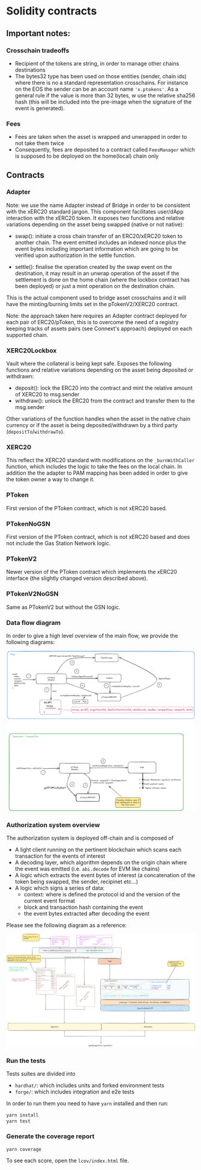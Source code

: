 # Solidity contracts

## Important notes:

### Crosschain tradeoffs

- Recipient of the tokens are string, in order to manage other chains destinations
- The bytes32 type has been used on those entities (sender, chain ids) where there is no a standard representation crosschains. For instance on the EOS the sender can be an account name `'x.ptokens'`. As a general rule if the value is more than 32 bytes, w use the relative sha256 hash (this will be included into the pre-image when the signature of the event is generated).

### Fees

- Fees are taken when the asset is wrapped and unwrapped in order to not take them twice
- Consequently, fees are deposited to a contract called `FeesManager` which is supposed to be deployed on the home(local) chain only

## Contracts

### Adapter

Note: we use the name Adapter instead of Bridge in order to be consistent with the xERC20 standard jargon.
This component facilitates user/dApp interaction with the xERC20 token. It exposes two functions and relative variations depending on the asset being swapped (native or not native):

- swap(): initiate a cross chain transfer of an ERC20/xERC20 token to another chain. The event emitted includes an indexed nonce plus the event bytes including important information which are going to be verified upon authorization in the settle function.

- settle(): finalise the operation created by the swap event on the destination, it may result in an unwrap operation of the asset if the settlement is done on the home chain (where the lockbox contract has been deployed) or just a mint operation on the destination chain.

This is the actual component used to bridge asset crosschains and it will have the minting/burning limits set in the pTokenV2/XERC20 contract.

Note: the approach taken here requires an Adapter contract deployed for each pair of ERC20/pToken, this is to overcome the need of a registry keeping tracks of assets pairs (see Connext's approach) deployed on each supported chain.

### XERC20Lockbox

Vault where the collateral is being kept safe. Exposes the following functions and relative variations depending on the asset being deposited or withdrawn:

- deposit(): lock the ERC20 into the contract and mint the relative amount of XERC20 to msg.sender
- withdraw(): unlock the ERC20 from the contract and transfer them to the msg.sender

Other variations of the function handles when the asset in the native chain currency or if the asset is being deposited/withdrawn by a third party (`depositTo`/`withdrawTo`).

### XERC20

This reflect the XERC20 standard with modifications on the `_burnWithCaller` function, which
includes the logic to take the fees on the local chain. In addition the the adapter to PAM mapping has been added in order to give the token owner a way to change it.

### PToken

First version of the PToken contract, which is not xERC20 based.

### PTokenNoGSN

First version of the PToken contract, which is not xERC20 based and does not include the Gas Station Network logic.

### PTokenV2

Newer version of the PToken contract which implements the xERC20 interface (the slightly changed version described above).

### PTokenV2NoGSN

Same as PTokenV2 but without the GSN logic.

### Data flow diagram

In order to give a high level overview of the main flow, we provide the following diagrams:

![data-flow](../docs/imgs/data-flow-01.png)

### Authorization system overview

The authorization system is deployed off-chain and is composed of

- A light client running on the pertinent blockchain which scans each transaction for the events of interest
- A decoding layer, which algorithm depends on the origin chain where the event was emitted (i.e. `abi.decode` for EVM like chains)
- A logic which extracts the event bytes of interest (a concatenation of the token being swapped, the sender, recipinet etc...)
- A logic which signs a series of data:
  - context: where is defined the protocol id and the version of the current event format
  - block and transaction hash containing the event
  - the event bytes extracted after decoding the event

Please see the following diagram as a reference:

![auth-diagram](../docs/imgs/auth-01.png)

### Run the tests

Tests suites are divided into

- `hardhat/`: which includes units and forked environment tests
- `forge/`: which includes integration and e2e tests

In order to run them you need to have `yarn` installed and then run:

```
yarn install
yarn test
```

### Generate the coverage report

```
yarn coverage
```

To see each score, open the `lcov/index.html` file.
